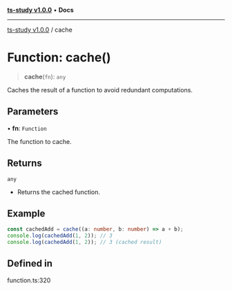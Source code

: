[**ts-study v1.0.0**](../README.md) • **Docs**

***

[ts-study v1.0.0](../README.md) / cache

# Function: cache()

> **cache**(`fn`): `any`

Caches the result of a function to avoid redundant computations.

## Parameters

• **fn**: `Function`

The function to cache.

## Returns

`any`

- Returns the cached function.

## Example

```ts
const cachedAdd = cache((a: number, b: number) => a + b);
console.log(cachedAdd(1, 2)); // 3
console.log(cachedAdd(1, 2)); // 3 (cached result)
```

## Defined in

function.ts:320
